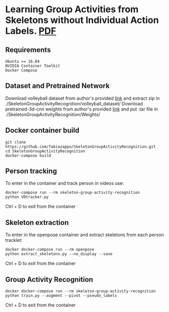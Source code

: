 # Learning Group Activities from Skeletons without Individual Action Labels. [PDF](http://www.micc.unifi.it/seidenari/publication/icpr-2020-1/icpr-2020-1.pdf)

## Requirements
```
Ubuntu >= 16.04
NVIDIA Container Toolkit
Docker Compose
```


## Dataset and Pretrained Network
Download volleyball dataset from author's provided [link](http://vml.cs.sfu.ca/wp-content/uploads/volleyballdataset/volleyball.zip) and extract zip in ./SkeletonGroupActivityRecognition/volleyball_dataset/
Download pretrained-3d-cnn weights from author's provided [link](https://drive.google.com/drive/folders/1u_l-yvhS0shpW6e0tCiqPE7Bd1qQZKdD) and put .tar file in ./SkeletonGroupActivityRecognition/Weights/

## Docker container build
```
git clone https://github.com/fabiozappo/SkeletonGroupActivityRecognition.git 
cd SkeletonGroupActivityRecognition
docker-compose build
```

## Person tracking
To enter in the container and track person in videos use:
```
docker-compose run --rm skeleton-group-activity-recognition
python VDtracker.py
```
Ctrl + D to exit from the container

## Skeleton extraction 
To enter in the openpose container and extract skeletons from each person tracklet:
```
docker docker-compose run --rm openpose 
python extract_skeletons.py --no_display --save
```
Ctrl + D to exit from the container


## Group Activity Recognition
```
docker docker-compose run --rm skeleton-group-activity-recognition 
python train.py --augment --pivot --pseudo_labels
```
Ctrl + D to exit from the container

